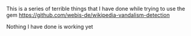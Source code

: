 This is a series of terrible things that I have done while trying to use the gem https://github.com/webis-de/wikipedia-vandalism-detection

Nothing I have done is working yet
